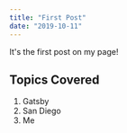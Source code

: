 ```yaml
---
title: "First Post"
date: "2019-10-11"
---
```


It's the first post on my page!

## Topics Covered

1. Gatsby
2. San Diego
3. Me
